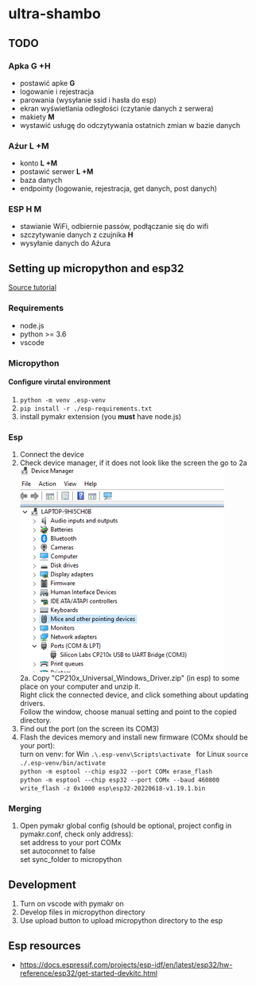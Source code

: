 # ultra-shambo

## TODO

### Apka **G +H**
- postawić apke **G**
- logowanie i rejestracja
- parowania (wysyłanie ssid i hasła do esp)
- ekran wyświetlania odległości (czytanie danych z serwera)
- makiety **M**
- wystawić usługę do odczytywania ostatnich zmian w bazie danych

### Aźur **L +M**
- konto **L +M**
- postawić serwer **L +M**
- baza danych
- endpointy (logowanie, rejestracja, get danych, post danych)

### ESP **H M**
- stawianie WiFi, odbiernie passów, podłączanie się do wifi
- szczytywanie danych z czujnika **H**
- wysyłanie danych do Aźura 


## Setting up micropython and esp32  
[Source tutorial](https://lemariva.com/blog/2020/03/tutorial-getting-started-micropython-v20)

### Requirements
- node.js
- python >= 3.6
- vscode

### Micropython 
#### Configure virutal environment

1. `python -m venv .esp-venv`
2. `pip install -r ./esp-requirements.txt`
3. install pymakr extension (you **must** have node.js)

### Esp  
1. Connect the device
2. Check device manager, if it does not look like the screen the go to 2a  
![device manager screeb](esp/device.png "Title")  
2a. Copy "CP210x_Universal_Windows_Driver.zip" (in esp) to some place on your computer and unzip it.    
      Right click the connected device, and click something about updating drivers.  
      Follow the window, choose manual setting and point to the copied directory.  
1. Find out the port (on the screen its COM3)
2. Flash the devices memory and install new firmware (COMx should be your port):   
  turn on venv: for Win `.\.esp-venv\Scripts\activate ` for Linux `source ./.esp-venv/bin/activate`   
  ```python -m esptool --chip esp32 --port COMx erase_flash```   
  ```python -m esptool --chip esp32 --port COMx --baud 460800 write_flash -z 0x1000 esp\esp32-20220618-v1.19.1.bin```   

### Merging  
1. Open pymakr global config (should be optional, project config in pymakr.conf, check only address):  
    set address to your port COMx    
    set autoconnet to false  
    set sync_folder to micropython  

## Development
1. Turn on vscode with pymakr on
2. Develop files in micropython directory
3. Use upload button to upload micropython directory to the esp




## Esp resources
- https://docs.espressif.com/projects/esp-idf/en/latest/esp32/hw-reference/esp32/get-started-devkitc.html
